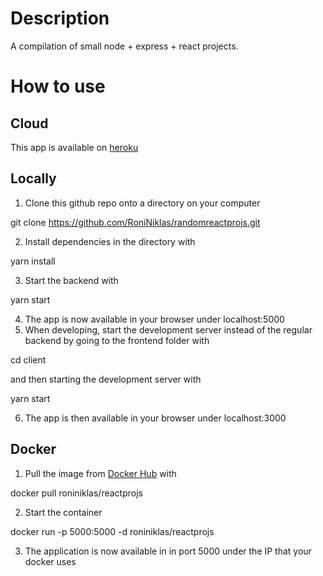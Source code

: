 # Description

A compilation of small node + express + react projects.

# How to use

## Cloud  

This app is available on [heroku](https://roninreactprojs.herokuapp.com/)

## Locally
 
1. Clone this github repo onto a directory on your computer  
  
git clone https://github.com/RoniNiklas/randomreactprojs.git  
  
2. Install dependencies in the directory with  
  
yarn install 
  
3. Start the backend with  
  
yarn start  
  
4. The app is now available in your browser under localhost:5000  
5. When developing, start the development server instead of the regular backend by going to the frontend folder with  
  
cd client  
  
and then starting the development server with  
   
yarn start  
  
6. The app is then available in your browser under localhost:3000  

## Docker
  
1. Pull the image from [Docker Hub](https://hub.docker.com/r/roniniklas/reactprojs) with  
  
docker pull roniniklas/reactprojs  
  
2. Start the container  
  
docker run -p 5000:5000 -d roniniklas/reactprojs   
  
3. The application is now available in in port 5000 under the IP that your docker uses  

